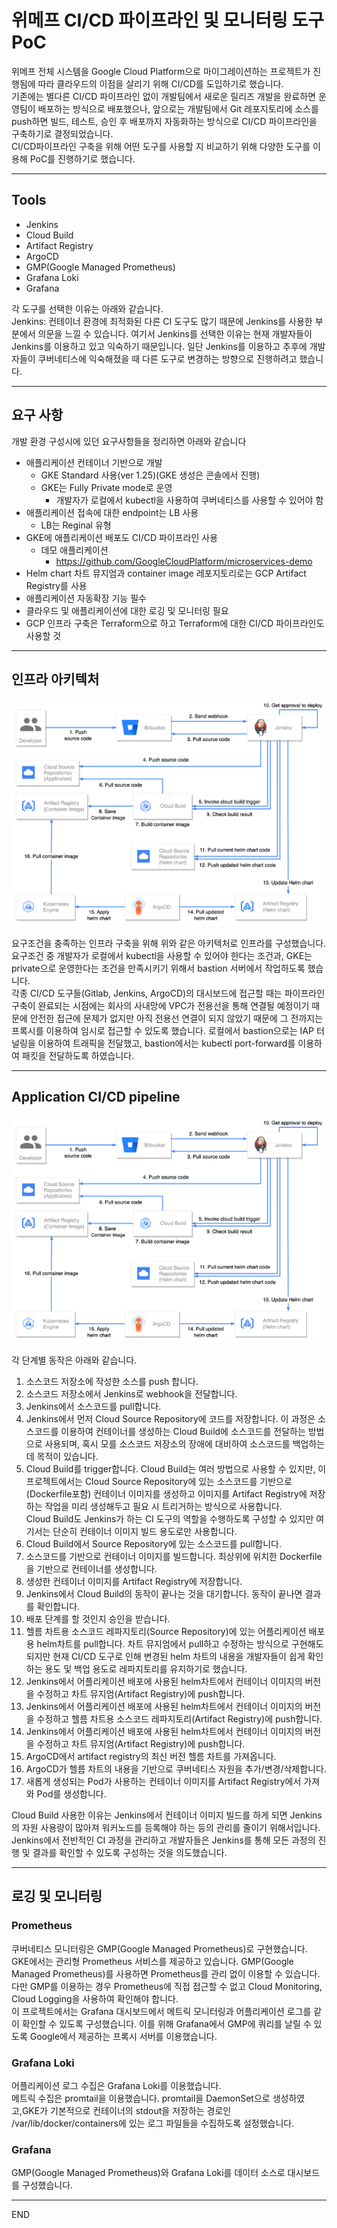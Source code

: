 # 위메프 CI/CD 파이프라인 및 모니터링 도구 PoC

위메프 전체 시스템을 Google Cloud Platform으로 마이그레이션하는 프로젝트가 진행됨에 따라 클라우드의 이점을 살리기 위해 CI/CD를 도입하기로 했습니다.  
기존에는 별다른 CI/CD 파이프라인 없이 개발팀에서 새로운 릴리즈 개발을 완료하면 운영팀이 배포하는 방식으로 배포했으나, 앞으로는 개발팀에서 Git 레포지토리에 소스를 push하면 빌드, 테스트, 승인 후 배포까지 자동화하는 방식으로 CI/CD 파이프라인을 구축하기로 결정되었습니다.  
CI/CD파이프라인 구축을 위해 어떤 도구를 사용할 지 비교하기 위해 다양한 도구를 이용해 PoC를 진행하기로 했습니다.  

---

## Tools
- Jenkins
- Cloud Build
- Artifact Registry
- ArgoCD
- GMP(Google Managed Prometheus)
- Grafana Loki
- Grafana

각 도구를 선택한 이유는 아래와 같습니다.  
Jenkins: 컨테이너 환경에 최적화된 다른 CI 도구도 많기 때문에 Jenkins를 사용한 부분에서 의문을 느낄 수 있습니다. 여기서 Jenkins를 선택한 이유는 현재 개발자들이 Jenkins를 이용하고 있고 익숙하기 때문입니다. 일단 Jenkins를 이용하고 추후에 개발자들이 쿠버네티스에 익숙해졌을 때 다른 도구로 변경하는 방향으로 진행하려고 했습니다.

---

## 요구 사항

개발 환경 구성시에 있던 요구사항들을 정리하면 아래와 같습니다
- 애플리케이션 컨테이너 기반으로 개발
    - GKE Standard 사용(ver 1.25)(GKE 생성은 콘솔에서 진행)
    - GKE는 Fully Private mode로 운영
        - 개발자가 로컬에서 kubectl을 사용하여 쿠버네티스를 사용할 수 있어야 함
- 애플리케이션 접속에 대한 endpoint는 LB 사용
    - LB는 Reginal 유형
- GKE에 애플리케이션 배포도 CI/CD 파이프라인 사용
    - 데모 애플리케이션
        - https://github.com/GoogleCloudPlatform/microservices-demo
- Helm chart 차트 뮤지엄과 container image 레포지토리로는 GCP Artifact Registry를 사용
- 애플리케이션 자동확장 기능 필수
- 클라우드 및 애플리케이션에 대한 로깅 및 모니터링 필요
- GCP 인프라 구축은 Terraform으로 하고 Terraform에 대한 CI/CD 파이프라인도 사용할 것

---

## 인프라 아키텍처

![Infra-Architecture](/img/Application-CICD-pipeline.png)

요구조건을 충족하는 인프라 구축을 위해 위와 같은 아키텍처로 인프라를 구성했습니다.  
요구조건 중 개발자가 로컬에서 kubectl을 사용할 수 있어야 한다는 조건과, GKE는 private으로 운영한다는 조건을 만족시키기 위해서 bastion 서버에서 작업하도록 했습니다.  
각종 CI/CD 도구들(Gitlab, Jenkins, ArgoCD)의 대시보드에 접근할 때는 파이프라인 구축이 완료되는 시점에는 회사의 사내망에 VPC가 전용선을 통해 연결될 예정이기 때문에 안전한 접근에 문제가 없지만 아직 전용선 연결이 되지 않았기 때문에 그 전까지는 프록시를 이용하여 임시로 접근할 수 있도록 했습니다.
로컬에서 bastion으로는 IAP 터널링을 이용하여 트래픽을 전달했고, bastion에서는 kubectl port-forward를 이용하여 패킷을 전달하도록 하였습니다.

---

## Application CI/CD pipeline

![Application Ci/CD pipeline](/img/Application-CICD-pipeline.png)

각 단계별 동작은 아래와 같습니다.
1. 소스코드 저장소에 작성한 소스를 push 합니다.
2. 소스코드 저장소에서 Jenkins로 webhook을 전달합니다.
3. Jenkins에서 소스코드를 pull합니다.
4. Jenkins에서 먼저 Cloud Source Repository에 코드를 저장합니다. 이 과정은 소스코드를 이용하여 컨테이너를 생성하는 Cloud Build에 소스코드를 전달하는 방법으로 사용되며, 혹시 모를 소스코드 저장소의 장애에 대비하여 소스코드를 백업하는데 목적이 있습니다.
5. Cloud Build를 trigger합니다. Cloud Build는 여러 방법으로 사용할 수 있지만, 이 프로젝트에서는 Cloud Source Repository에 있는 소스코드를 기반으로(Dockerfile포함) 컨테이너 이미지를 생성하고 이미지를 Artifact Registry에 저장하는 작업을 미리 생성해두고 필요 시 트리거하는 방식으로 사용합니다.  
    Cloud Build도 Jenkins가 하는 CI 도구의 역할을 수행하도록 구성할 수 있지만 여기서는 단순히 컨테이너 이미지 빌드 용도로만 사용합니다.
6. Cloud Build에서 Source Repository에 있는 소스코드를 pull합니다.
7. 소스코드를 기반으로 컨테이너 이미지를 빌드합니다. 최상위에 위치한 Dockerfile을 기반으로 컨테이너를 생성합니다.
8. 생성한 컨테이너 이미지를 Artifact Registry에 저장합니다.
9. Jenkins에서 Cloud Build의 동작이 끝나는 것을 대기합니다. 동작이 끝나면 결과를 확인합니다.
10. 배포 단계를 할 것인지 승인을 받습니다.
11. 헬름 차트용 소스코드 레파지토리(Source Repository)에 있는 어플리케이션 배포용 helm차트를 pull합니다. 차트 뮤지엄에서 pull하고 수정하는 방식으로 구현해도 되지만 현재 CI/CD 도구로 인해 변경된 helm 차트의 내용을 개발자들이 쉽게 확인하는 용도 및 백업 용도로 레파지토리를 유지하기로 했습니다.
13. Jenkins에서 어플리케이션 배포에 사용된 helm차트에서 컨테이너 이미지의 버전을 수정하고 차트 뮤지엄(Artifact Registry)에 push합니다.
13. Jenkins에서 어플리케이션 배포에 사용된 helm차트에서 컨테이너 이미지의 버전을 수정하고 헬름 차트용 소스코드 레파지토리(Artifact Registry)에 push합니다.
13. Jenkins에서 어플리케이션 배포에 사용된 helm차트에서 컨테이너 이미지의 버전을 수정하고 차트 뮤지엄(Artifact Registry)에 push합니다.
14. ArgoCD에서 artifact registry의 최신 버전 헬름 차트를 가져옵니다. 
15. ArgoCD가 헬름 차트의 내용을 기반으로 쿠버네티스 자원을 추가/변경/삭제합니다.
16. 새롭게 생성되는 Pod가 사용하는 컨테이너 이미지를 Artifact Registry에서 가져와 Pod를 생성합니다.

Cloud Build 사용한 이유는 Jenkins에서 컨테이너 이미지 빌드를 하게 되면 Jenkins의 자원 사용량이 많아져 워커노드를 등록해야 하는 등의 관리를 줄이기 위해서입니다.
Jenkins에서 전반적인 CI 과정을 관리하고 개발자들은 Jenkins를 통해 모든 과정의 진행 및 결과를 확인할 수 있도록 구성하는 것을 의도했습니다.

---

## 로깅 및 모니터링

### Prometheus
쿠버네티스 모니터링은 GMP(Google Managed Prometheus)로 구현했습니다.
GKE에서는 관리형 Prometheus 서비스를 제공하고 있습니다. GMP(Google Managed Prometheus)를 사용하면 Prometheus를 관리 없이 이용할 수 있습니다.  
다만 GMP를 이용하는 경우 Prometheus에 직접 접근할 수 없고 Cloud Monitoring, Cloud Logging을 사용하여 확인해야 합니다.  
이 프로젝트에서는 Grafana 대시보드에서 메트릭 모니터링과 어플리케이션 로그를 같이 확인할 수 있도록 구성했습니다. 이를 위해 Grafana에서 GMP에 쿼리를 날릴 수 있도록 Google에서 제공하는 프록시 서버를 이용했습니다.

### Grafana Loki

어플리케이션 로그 수집은 Grafana Loki를 이용했습니다.  
메트릭 수집은 promtail을 이용했습니다. promtail을 DaemonSet으로 생성하였고,GKE가 기본적으로 컨테이너의 stdout을 저장하는 경로인 /var/lib/docker/containers에 있는 로그 파일들을 수집하도록 설정했습니다.

### Grafana

GMP(Google Managed Prometheus)와 Grafana Loki를 데이터 소스로 대시보드를 구성했습니다.

---

END